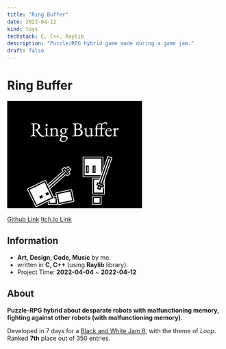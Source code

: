 ```yaml
---
title: "Ring Buffer"
date: 2022-04-12
kind: toys
techstack: C, C++, Raylib
description: "Puzzle/RPG hybrid game made during a game jam."
draft: false
---
```


# Ring Buffer

![project banner](./banner.png)

[Github Link](https://github.com/komugi1211s/BlackAndWhiteJam-RingBuf)
[Itch.Io Link](https://komugi1211s.itch.io/ring-buffer-jam-game)


## Information
 - **Art, Design, Code, Music** by me.
 - written in **C, C++** (using **Raylib** library).
 - Project Time: **2022-04-04** ~ **2022-04-12**

## About

**Puzzle-RPG hybrid about desparate robots with malfunctioning memory, fighting against other robots (with malfunctioning memory).**

Developed in 7 days for a [Black and White Jam 8](https://itch.io/jam/black-and-white-jam-8), with the theme of _Loop_.  
Ranked **7th** place out of 350 entries.
